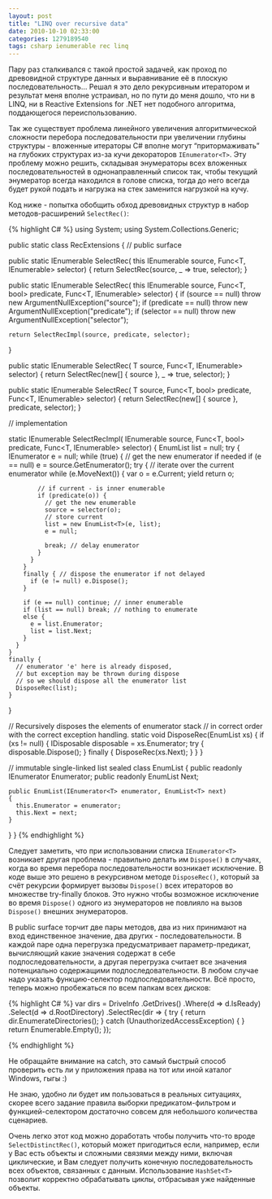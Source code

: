 ```yaml
---
layout: post
title: "LINQ over recursive data"
date: 2010-10-10 02:33:00
categories: 1279189540
tags: csharp ienumerable rec linq
---
```

Пару раз сталкивался с такой простой задачей, как проход по древовидной структуре данных и выравнивание её в плоскую последовательность… Решал я это дело рекурсивным итератором и результат меня вполне устраивал, но по пути до меня дошло, что ни в LINQ, ни в Reactive Extensions for .NET нет подобного алгоритма, поддающегося переиспользованию.

Так же существует проблема линейного увеличения алгоритмической сложности перебора последовательности при увеличении глубины структуры - вложенные итераторы C# вполне могут “притормаживать” на глубоких структурах из-за кучи декораторов `IEnumerator<T>`. Эту проблему можно решить, складывая энумераторы всех вложенных последовательностей в однонаправленный список так, чтобы текущий энумератор всегда находился в голове списка, тогда до него всегда будет рукой подать и нагрузка на стек заменится нагрузкой на кучу.

Код ниже - попытка обобщить обход древовидных структур в набор методов-расширений `SelectRec()`:

{% highlight C# %}
using System;
using System.Collections.Generic;

public static class RecExtensions
{
  // public surface

  public static IEnumerable<T> SelectRec<T>(
    this IEnumerable<T> source, Func<T, IEnumerable<T>> selector)
  {
    return SelectRec(source, _ => true, selector);
  }

  public static IEnumerable<T> SelectRec<T>(
    this IEnumerable<T> source, Func<T, bool> predicate, Func<T, IEnumerable<T>> selector)
  {
    if (source == null)
      throw new ArgumentNullException("source");
    if (predicate == null)
      throw new ArgumentNullException("predicate");
    if (selector == null)
      throw new ArgumentNullException("selector");

    return SelectRecImpl(source, predicate, selector);
  }

  public static IEnumerable<T> SelectRec<T>(
    T source, Func<T, IEnumerable<T>> selector)
  {
    return SelectRec(new[] { source }, _ => true, selector);
  }

  public static IEnumerable<T> SelectRec<T>(
    T source, Func<T, bool> predicate, Func<T, IEnumerable<T>> selector)
  {
    return SelectRec(new[] { source }, predicate, selector);
  }

  // implementation

  static IEnumerable<T> SelectRecImpl<T>(
    IEnumerable<T> source, Func<T, bool> predicate, Func<T, IEnumerable<T>> selector)
  {
    EnumList<T> list = null;
    try {
      IEnumerator<T> e = null;
      while (true) {
        // get the new enumerator if needed
        if (e == null) e = source.GetEnumerator();
        try {
          // iterate over the current enumerator
          while (e.MoveNext()) {
            var o = e.Current;
            yield return o;

            // if current - is inner enumerable
            if (predicate(o)) {
              // get the new enumerable
              source = selector(o); 
              // store current
              list = new EnumList<T>(e, list);
              e = null;

              break; // delay enumerator
            }
          }
        }
        finally { // dispose the enumerator if not delayed
          if (e != null) e.Dispose();
        }

        if (e == null) continue; // inner enumerable
        if (list == null) break; // nothing to enumerate
        else {
          e = list.Enumerator;
          list = list.Next;
        }
      }
    }
    finally {
      // enumerator 'e' here is already disposed,
      // but exception may be thrown during dispose
      // so we should dispose all the enumerator list
      DisposeRec(list);
    }
  }

  // Recursively disposes the elements of enumerator stack
  // in correct order with the correct exception handling.
  static void DisposeRec<T>(EnumList<T> xs)
  {
    if (xs != null) {
      IDisposable disposable = xs.Enumerator;
      try {
        disposable.Dispose();
      }
      finally {
        DisposeRec(xs.Next);
      }
    }
  }

  // immutable single-linked list
  sealed class EnumList<T>
  {
    public readonly IEnumerator<T> Enumerator;
    public readonly EnumList<T> Next;

    public EnumList(IEnumerator<T> enumerator, EnumList<T> next)
    {
      this.Enumerator = enumerator;
      this.Next = next;
    }
  }
}
{% endhighlight %}

Следует заметить, что при использовании списка `IEnumerator<T>` возникает другая проблема - правильно делать им `Dispose()` в случаях, когда во время перебора последовательности возникает исключение. В коде выше это решено в рекурсивном методе `DisposeRec()`, который за счёт рекурсии формирует вызовы `Dispose()` всех итераторов во множестве try-finally блоков. Это нужно чтобы возможное исключение во время `Dispose()` одного из энумераторов не повлияло на вызов `Dispose()` внешних энумераторов.

В public surface торчит две пары методов, два из них принимают на вход единственное значение, два других - последовательности. В каждой паре одна перегрузка предусматривает параметр-предикат, вычисляющий какие значения содержат в себе подпоследовательности, а другая перегрузка считает все значения потенциально содержащими подпоследовательности. В любом случае надо указать функцию-селектор подпоследовательности. Всё просто, теперь можно пробежаться по всем папкам всех дисков:

{% highlight C# %}
var dirs = DriveInfo
  .GetDrives()
  .Where(d => d.IsReady)
  .Select(d => d.RootDirectory)
  .SelectRec(dir => {
    try { return dir.EnumerateDirectories(); }
    catch (UnauthorizedAccessException) { }
    return Enumerable.Empty<DirectoryInfo>();
  });

{% endhighlight %}

Не обращайте внимание на catch, это самый быстрый способ проверить есть ли у приложения права на тот или иной каталог Windows, гыгы :)

Не знаю, удобно ли будет им пользоваться в реальных ситуациях, скорее всего задание правила выборки предикатом-фильтром и функцией-селектором достаточно совсем для небольшого количества сценариев.

Очень легко этот код можно доработать чтобы получить что-то вроде `SelectDistinctRec()`, который может пригодиться если, например, если у Вас есть объекты и сложными связями между ними, включая циклические, и Вам следует получить конечную последовательность всех объектов, связанных с данным. Использование `HashSet<T>` позволит корректно обрабатывать циклы, отбрасывая уже найденные объекты.